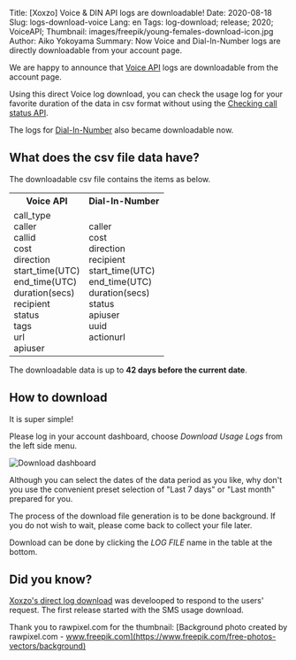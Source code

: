 Title: [Xoxzo] Voice & DIN API logs are downloadable!
Date: 2020-08-18
Slug: logs-download-voice
Lang: en
Tags: log-download; release; 2020; VoiceAPI;
Thumbnail: images/freepik/young-females-download-icon.jpg
Author: Aiko Yokoyama
Summary: Now Voice and Dial-In-Number logs are directly downloadable from your account page.


We are happy to announce that [Voice API](https://www.xoxzo.com/en/about/voice-api/)
logs are downloadable from the account page.

Using this direct Voice log download, you can check the usage log for your favorite duration of the data in csv format
without using the [Checking call status API](https://docs.xoxzo.com/en/voice.html#checking-call-status).

The logs for [Dial-In-Number](https://docs.xoxzo.com/en/din.html) also became downloadable now.


## What does the csv file data have?

The downloadable csv file contains the items as below.

<table style="width:100%" "border:1px">
  <tr style="padding:15px">
    <th>Voice API</th>
    <th>Dial-In-Number</th>
  </tr>
  <tr>
    <td>call_type<br>
        caller<br>
        callid<br>
        cost<br>
        direction<br>
        start_time(UTC)<br>
        end_time(UTC)<br>
        duration(secs)<br>
        recipient<br>
        status<br>
        tags<br>
        url<br>
        apiuser</td>
    <td>caller<br>
        cost<br>
        direction<br>
        recipient<br>
        start_time(UTC)<br>
        end_time(UTC)<br>
        duration(secs)<br>
        status<br>
        apiuser<br>
        uuid<br>
        actionurl<br></td>
    </tr>
</table>


The downloadable data is up to **42 days before the current date**.

## How to download

It is super simple!

Please log in your account dashboard, choose _Download Usage Logs_ from the left side menu.

![Download dashboard](/images/voice-download-ss-en.jpg)

Although you can select the dates of the data period as you like, 
why don't you use the convenient preset selection of "Last 7 days" or "Last month" prepared for you.

The process of the download file generation is to be done background.
If you do not wish to wait, please come back to collect your file later.

Download can be done by clicking the _LOG FILE_ name in the table at the bottom.


## Did you know?

[Xoxzo's direct log download](https://blog.xoxzo.com/en/2019/08/13/logs-download-feature-new-release/) was develooped 
to respond to the users' request. The first release started with the SMS usage download.


Thank you to rawpixel.com for the thumbnail:
[Background photo created by rawpixel.com - www.freepik.com](https://www.freepik.com/free-photos-vectors/background)
